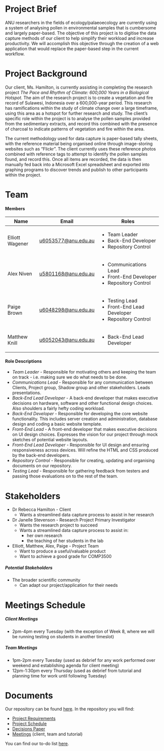 # Project Brief

ANU researchers in the fields of ecology/palaeoecology are currently using a system of analysing pollen in environmental samples that is cumbersome and largely paper-based. The objective of this project is to digitise the data capture methods of our client to help simplify their workload and increase productivity. We will accomplish this objective through the creation of a web application that would replace the paper-based step in the current workflow.


# Project Background

Our client, Ms. Hamilton, is currently assisting in completing the research project *The Pace and Rhythm
of Climate: 600,000 Years in a Biological Hotspot*. The aim of the research project is to
create a vegetation and fire record of Sulawesi, Indonesia over a 600,000-year period. This
research has ramifications within the study of climate change over a large timeframe, using
this area as a hotspot for further research and study. The client’s specific role within the
project is to analyse the pollen samples provided from the sedimentary extracts, and record
this combined with the presence of charcoal to indicate patterns of vegetation and fire
within the area.

The current methodology used for data capture is paper-based tally sheets, with the
reference material being organised online through image-storing websites such as “Flickr”.
The client currently uses these reference photos combined with reference tags to attempt
to identify the pollen samples found, and record this. Once all items are recorded, the data
is then manually fed back into a Microsoft Excel spreadsheet and exported into graphing
programs to discover trends and publish to other participants within the project.


# Team

#### Members

| **Name** | **Email** | **Roles** |
| --- | --- | -- |
| Elliott Wagener | u6053577@anu.edu.au | <ul><li>Team Leader</li><li>Back-End Developer</li><li>Repository Control</li></ul> |
| Alex Niven | u5801168@anu.edu.au | <ul><li>Communications Lead</li><li>Front-End Developer</li><li>Repository Control</li></ul> |
| Paige Brown | u6048298@anu.edu.au | <ul><li>Testing Lead</li><li>Front-End Lead Developer</li><li>Repository Control</li></ul> |
| Matthew Knill | u6052043@anu.edu.au | <ul><li>Back-End Lead Developer</li></ul> |

#### Role Descriptions

* *Team Leader* - Responsible for motivating others and keeping the team on track - i.e. making sure we do what needs to be done.
* *Communications Lead* - Responsible for any communication between Clients, Project group, Shadow group and other stakeholders. Leads presentations.
* *Back-End Lead Developer* - A back-end developer that makes executive decisions on hardware, software and other functional design choices. Also shoulders a fairly hefty coding workload.
* *Back-End Developer* - Responsible for developing the core website functionality. This includes server creation and administration, database design and coding a basic website template.
* *Front-End Lead* - A front-end developer that makes executive decisions on UI design choices. Expresses the vision for our project through mock sketches of potential website layouts.
* *Front-End Lead Developer* - Responsible for UI design and ensuring responsiveness across devices. Will refine the HTML and CSS produced by the back-end developers.
* *Repository Control* - Responsible for creating, updating and organising documents on our repository.
* *Testing Lead* - Responsible for gathering feedback from testers and passing those evaluations on to the rest of the team.

# Stakeholders

* Dr Rebecca Hamilton - Client
    * Wants a streamlined data capture process to assist in her research
* Dr Janelle Stevenson - Research Project Primary Investigator
    * Wants the research project to succeed
    * Wants a streamlined data capture process to assist in:
        * her own research 
        * the teaching of her students in the lab
* Elliott, Matthew, Alex, Paige - Project Team
    * Want to produce a useful/valuable product
    * Want to achieve a good grade for COMP3500

##### Potential Stakeholders

* The broader scientific community
    * Can adapt our project/application for their needs

# Meetings Schedule

##### Client Meetings
* 2pm-4pm every Tuesday (with the exception of Week 8, where we will be running testing on students in another timeslot)

##### Team Meetings
* 1pm-2pm every Tuesday (used as debrief for any work performed over weekend and establishing agenda for client meeting)
* 12pm-1:30pm every Thursday (used as debrief from tutorial and planning time for work until following Tuesday)



# Documents

Our repository can be found [here](https://drive.google.com/drive/folders/1NtZnSBfYSL7HTTw22KDkBG8jVAyGYxVk?usp=sharing). In the repository you will find:

* [Project Requirements](https://drive.google.com/open?id=1D5DRx0kPDescI-hsA6fj4p-DHRZn2aLwt_poO40C0Y8)
* [Project Schedule](https://drive.google.com/open?id=1-yhn3WrEjKDih8XIvvdnwzMBPrjEuM6m)
* [Decisions Paper](https://drive.google.com/open?id=1DIFqrwdOS_LxKv6dQf-K3lS_ug0d0Ht9zrMX1lpNHkA)
* [Meetings](https://drive.google.com/open?id=1gdYW7Lwu172PD7DSFtA-25j5gLQkVGJn) (client, team and tutorial)

You can find our to-do list [here](https://gitlab.cecs.anu.edu.au/u6053577/BioData/issues).




